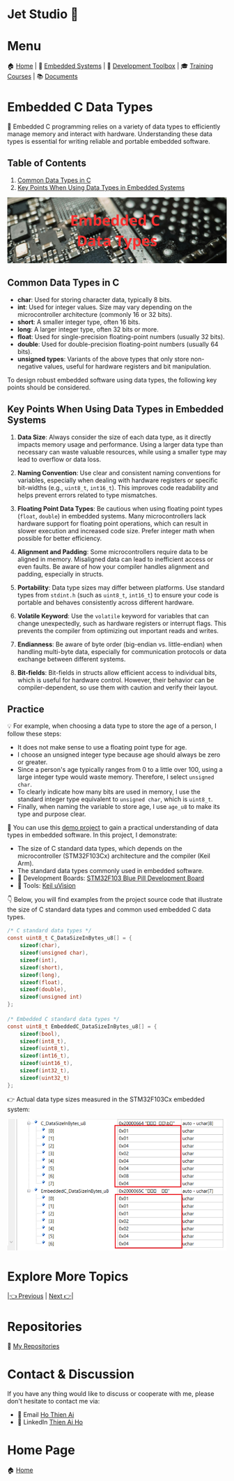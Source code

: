 # Jet Studio 🚀

# Menu

🏠 [Home](https://jet-studio.github.io/) | 
🚀 [Embedded Systems](https://jet-studio.github.io/embedded-systems/) |
🧰 [Development Toolbox](https://jet-studio.github.io/development-toolbox/) |
🎓 [Training Courses](https://jet-studio.github.io/training-courses/) |
📚 [Documents](https://jet-studio.github.io/docs/)

# Embedded C Data Types

🎯 Embedded C programming relies on a variety of data types to efficiently manage memory and interact with hardware. Understanding these data types is essential for writing reliable and portable embedded software.

## Table of Contents
1. [Common Data Types in C](#common-data-types-in-c)
2. [Key Points When Using Data Types in Embedded Systems](#key-points-when-using-data-types-in-embedded-systems)

<!-- Images Placeholder -->
<img src="imgs/embedded-c-data-types.png" alt="Embedded C Data Types"/>
<!-- Add more images as needed -->



## Common Data Types in C

- **char**: Used for storing character data, typically 8 bits.
- **int**: Used for integer values. Size may vary depending on the microcontroller architecture (commonly 16 or 32 bits).
- **short**: A smaller integer type, often 16 bits.
- **long**: A larger integer type, often 32 bits or more.
- **float**: Used for single-precision floating-point numbers (usually 32 bits).
- **double**: Used for double-precision floating-point numbers (usually 64 bits).
- **unsigned types**: Variants of the above types that only store non-negative values, useful for hardware registers and bit manipulation.

To design robust embedded software using data types, the following key points should be considered.

## Key Points When Using Data Types in Embedded Systems

1. **Data Size**: Always consider the size of each data type, as it directly impacts memory usage and performance. Using a larger data type than necessary can waste valuable resources, while using a smaller type may lead to overflow or data loss.

2. **Naming Convention**: Use clear and consistent naming conventions for variables, especially when dealing with hardware registers or specific bit-widths (e.g., `uint8_t`, `int16_t`). This improves code readability and helps prevent errors related to type mismatches.

3. **Floating Point Data Types**: Be cautious when using floating point types (`float`, `double`) in embedded systems. Many microcontrollers lack hardware support for floating point operations, which can result in slower execution and increased code size. Prefer integer math when possible for better efficiency.

4. **Alignment and Padding**: Some microcontrollers require data to be aligned in memory. Misaligned data can lead to inefficient access or even faults. Be aware of how your compiler handles alignment and padding, especially in structs.

5. **Portability**: Data type sizes may differ between platforms. Use standard types from `stdint.h` (such as `uint8_t`, `int16_t`) to ensure your code is portable and behaves consistently across different hardware.

6. **Volatile Keyword**: Use the `volatile` keyword for variables that can change unexpectedly, such as hardware registers or interrupt flags. This prevents the compiler from optimizing out important reads and writes.

7. **Endianness**: Be aware of byte order (big-endian vs. little-endian) when handling multi-byte data, especially for communication protocols or data exchange between different systems.

8. **Bit-fields**: Bit-fields in structs allow efficient access to individual bits, which is useful for hardware control. However, their behavior can be compiler-dependent, so use them with caution and verify their layout.


## Practice
💡 For example, when choosing a data type to store the age of a person, I follow these steps:
- It does not make sense to use a floating point type for age.
- I choose an unsigned integer type because age should always be zero or greater.
- Since a person's age typically ranges from 0 to a little over 100, using a large integer type would waste memory. Therefore, I select `unsigned char`.
- To clearly indicate how many bits are used in memory, I use the standard integer type equivalent to `unsigned char`, which is `uint8_t`.
- Finally, when naming the variable to store age, I use `age_u8` to make its type and purpose clear.

🚀 You can use this [demo project](https://github.com/jet-studio/demo-projects/tree/main/embedded-c-data-types/source-code) to gain a practical understanding of data types in embedded software. In this project, I demonstrate:
- The size of C standard data types, which depends on the microcontroller (STM32F103Cx) architecture and the compiler (Keil Arm).
- The standard data types commonly used in embedded software.
- 🔨 Development Boards: [STM32F103 Blue Pill Development Board](https://jet-studio.github.io/development-toolbox/boards/)
- 🔧 Tools: [Keil uVision](https://jet-studio.github.io/development-toolbox/tools/)

👇 Below, you will find examples from the project source code that illustrate the size of C standard data types and common used embedded C data types.

```c
/* C standard data types */
const uint8_t C_DataSizeInBytes_u8[] = {
    sizeof(char),
    sizeof(unsigned char),
    sizeof(int),
    sizeof(short),
    sizeof(long),
    sizeof(float),
    sizeof(double),
    sizeof(unsigned int)
};

/* Embedded C standard data types */
const uint8_t EmbeddedC_DataSizeInBytes_u8[] = {
    sizeof(bool),
    sizeof(int8_t),
    sizeof(uint8_t),
    sizeof(int16_t),
    sizeof(uint16_t),
    sizeof(int32_t),
    sizeof(uint32_t)
};
```

👉 Actual data type sizes measured in the STM32F103Cx embedded system:
<!-- Images Placeholder -->
<img src="imgs/data-size-debug-view.png" alt="Data Size in Embedded System"/>
<!-- Add more images as needed -->

# Explore More Topics
|[👈 Previous](https://jet-studio.github.io/embedded-systems/stm32f103c6-demo/) | [Next 👉](https://jet-studio.github.io/embedded-systems/struct-union-data-types/)|

# Repositories
🚀 [My Repositories](https://github.com/jet-studio)

# Contact & Discussion
If you have any thing would like to discuss or cooperate with me, please don't hesitate to contact me via:
- 📧 Email [Ho Thien Ai](mailto:thienaiho95@gmail.com)
- 💼 LinkedIn [Thien Ai Ho](https://www.linkedin.com/in/thien-ai-ho/)

# Home Page
🏠 [Home](https://jet-studio.github.io/)